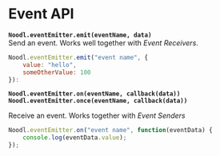 # Event API

**`Noodl.eventEmitter.emit(eventName, data)`**  
Send an event. Works well together with _Event Receivers_.

```javascript
Noodl.eventEmitter.emit("event name", {
    value: "hello",
    someOtherValue: 100
}):
```

**`Noodl.eventEmitter.on(eventName, callback(data))`**  
**`Noodl.eventEmitter.once(eventName, callback(data))`**  

Receive an event. Works together with _Event Senders_

```javascript
Noodl.eventEmitter.on("event name", function(eventData) {
    console.log(eventData.value);
});
```
